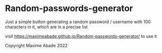 # Random-passwords-generator

Just a simple button generating a random password / username with 100 characters in it, which are in a precise list

visit https://maximeabade.github.io/Random-passwords-generator/ to use it





Copyright Maxime Abade 2022

